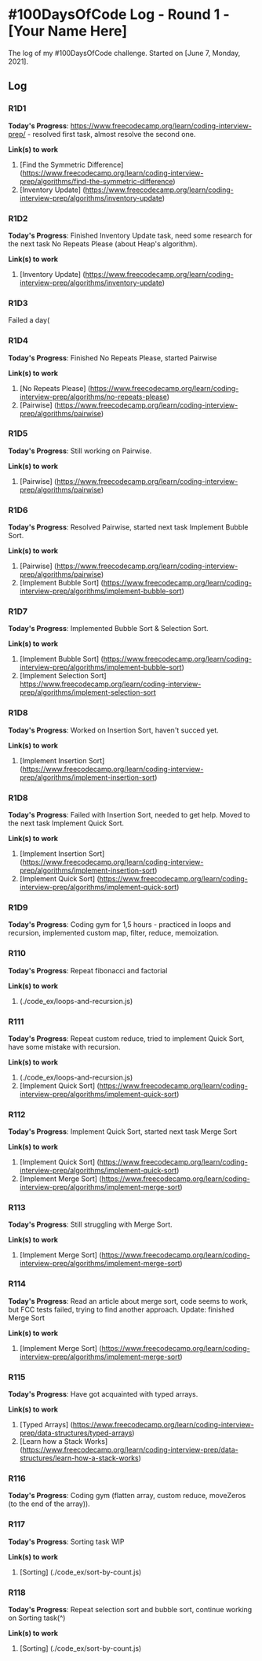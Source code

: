 # #100DaysOfCode Log - Round 1 - [Your Name Here]

The log of my #100DaysOfCode challenge. Started on [June 7, Monday, 2021].

## Log

### R1D1 
**Today's Progress**: https://www.freecodecamp.org/learn/coding-interview-prep/ - resolved first task, almost resolve the second one.

**Link(s) to work**
1. [Find the Symmetric Difference] (https://www.freecodecamp.org/learn/coding-interview-prep/algorithms/find-the-symmetric-difference)
2. [Inventory Update] (https://www.freecodecamp.org/learn/coding-interview-prep/algorithms/inventory-update)

### R1D2
**Today's Progress**:
Finished Inventory Update task, need some research for the next task No Repeats Please (about Heap's algorithm).

**Link(s) to work**
1. [Inventory Update] (https://www.freecodecamp.org/learn/coding-interview-prep/algorithms/inventory-update)

### R1D3
Failed a day(

### R1D4    
**Today's Progress**:
Finished No Repeats Please, started Pairwise

**Link(s) to work**
1. [No Repeats Please] (https://www.freecodecamp.org/learn/coding-interview-prep/algorithms/no-repeats-please)
2. [Pairwise] (https://www.freecodecamp.org/learn/coding-interview-prep/algorithms/pairwise)

### R1D5
**Today's Progress**:
Still working on Pairwise.

**Link(s) to work**
1. [Pairwise] (https://www.freecodecamp.org/learn/coding-interview-prep/algorithms/pairwise)

### R1D6
**Today's Progress**:
Resolved Pairwise, started next task Implement Bubble Sort.

**Link(s) to work**
1. [Pairwise] (https://www.freecodecamp.org/learn/coding-interview-prep/algorithms/pairwise)
2. [Implement Bubble Sort] (https://www.freecodecamp.org/learn/coding-interview-prep/algorithms/implement-bubble-sort)

### R1D7
**Today's Progress**:
Implemented Bubble Sort & Selection Sort.

**Link(s) to work**
1. [Implement Bubble Sort] (https://www.freecodecamp.org/learn/coding-interview-prep/algorithms/implement-bubble-sort)
2. [Implement Selection Sort] https://www.freecodecamp.org/learn/coding-interview-prep/algorithms/implement-selection-sort

### R1D8
**Today's Progress**:
Worked on Insertion Sort, haven't succed yet.

**Link(s) to work**
1. [Implement Insertion Sort] (https://www.freecodecamp.org/learn/coding-interview-prep/algorithms/implement-insertion-sort)

### R1D8
**Today's Progress**:
Failed with Insertion Sort, needed to get help. Moved to the next task Implement Quick Sort.

**Link(s) to work**
1. [Implement Insertion Sort] (https://www.freecodecamp.org/learn/coding-interview-prep/algorithms/implement-insertion-sort)
2. [Implement Quick Sort] (https://www.freecodecamp.org/learn/coding-interview-prep/algorithms/implement-quick-sort)

### R1D9
**Today's Progress**:
Coding gym for 1,5 hours - practiced in loops and recursion, implemented custom map, filter, reduce, memoization.

### R110
**Today's Progress**:
Repeat fibonacci and factorial

**Link(s) to work**
1. (./code_ex/loops-and-recursion.js)

### R111
**Today's Progress**:
Repeat custom reduce, tried to implement Quick Sort, have some mistake with recursion.

**Link(s) to work**
1. (./code_ex/loops-and-recursion.js)
2. [Implement Quick Sort] (https://www.freecodecamp.org/learn/coding-interview-prep/algorithms/implement-quick-sort)

### R112
**Today's Progress**:
Implement Quick Sort, started next task Merge Sort

**Link(s) to work**
1. [Implement Quick Sort] (https://www.freecodecamp.org/learn/coding-interview-prep/algorithms/implement-quick-sort)
2. [Implement Merge Sort] (https://www.freecodecamp.org/learn/coding-interview-prep/algorithms/implement-merge-sort)

### R113
**Today's Progress**:
Still struggling with Merge Sort.

**Link(s) to work**
1. [Implement Merge Sort] (https://www.freecodecamp.org/learn/coding-interview-prep/algorithms/implement-merge-sort)

### R114
**Today's Progress**:
Read an article about merge sort, code seems to work, but FCC tests failed, trying to find another approach.
Update: finished Merge Sort

**Link(s) to work**
1. [Implement Merge Sort] (https://www.freecodecamp.org/learn/coding-interview-prep/algorithms/implement-merge-sort)

### R115
**Today's Progress**:
Have got acquainted with typed arrays.

**Link(s) to work**
1. [Typed Arrays] (https://www.freecodecamp.org/learn/coding-interview-prep/data-structures/typed-arrays)
2. [Learn how a Stack Works] (https://www.freecodecamp.org/learn/coding-interview-prep/data-structures/learn-how-a-stack-works)

### R116
**Today's Progress**:
Coding gym 
(flatten array, custom reduce, moveZeros (to the end of the array)).

### R117
**Today's Progress**:
Sorting task WIP

**Link(s) to work**
1. [Sorting] (./code_ex/sort-by-count.js) 

### R118
**Today's Progress**:
Repeat selection sort and bubble sort, continue working on Sorting task(^)

**Link(s) to work**
1. [Sorting] (./code_ex/sort-by-count.js) 